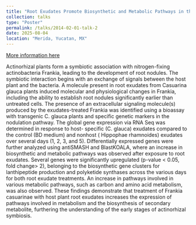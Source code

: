 ```yaml
---
title: "Root Exudates Promote Biosynthetic and Metabolic Pathways in the Nitrogen-Fixing Actinobacteria Frankia"
collection: talks
type: "Poster"
permalink: /talks/2014-02-01-talk-2
date: 2025-08-04
location: "Merida, Yucatan, MX"
---
```


[More information here](https://ismelat2025.org/about-the-congress/)

Actinorhizal plants form a symbiotic association with nitrogen-fixing actinobacteria
Frankia, leading to the development of root nodules. The symbiotic interaction begins
with an exchange of signals between the host plant and the bacteria. A molecule
present in root exudates from Casuarina glauca plants induced molecular and
physiological changes in Frankia, including the ability to establish root nodules
significantly earlier than untreated cells. The presence of an extracellular signaling
molecule(s) produced by the exudates-treated Frankia was identified using a bioassay
with transgenic C. glauca plants and specific genetic markers in the nodulation
pathway. The global gene expression via RNA Seq was determined in response to host-
specific (C. glauca) exudates compared to the control (BD medium) and nonhost (
Hippophae rhamnoides) exudates over several days (1, 2, 3, and 5). Differentially
expressed genes were further analyzed using antiSMASH and BlastKOALA, where an
increase in biosynthetic and metabolic pathways was observed after exposure to root
exudates. Several genes were significantly upregulated (p-value < 0.05, fold change>
2), belonging to the biosynthetic gene clusters for lanthipeptide production and
polyketide synthases across the various days for both root exudate treatments. An
increase in pathways involved in various metabolic pathways, such as carbon and
amino acid metabolism, was also observed. These findings demonstrate that
treatment of Frankia casuarinae with host plant root exudates increases the
expression of pathways involved in metabolism and the biosynthesis of secondary
metabolite, furthering the understanding of the early stages of actinorhizal symbiosis.